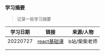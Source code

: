 

### 学习摘要

> 记录一些学习摘要



| 学习日期 | 链接                                                         | 来源/人物    |
| -------- | ------------------------------------------------------------ | ------------ |
| 20220727 | [react基础课](https://www.yuque.com/fechaichai/qeamqf/xbai87) | b站/柴柴老师 |
|          |                                                              |              |
|          |                                                              |              |

